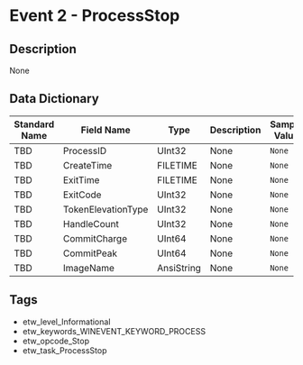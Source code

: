 # Event 2 - ProcessStop

## Description
None

## Data Dictionary
|Standard Name|Field Name|Type|Description|Sample Value|
|---|---|---|---|---|
|TBD|ProcessID|UInt32|None|`None`|
|TBD|CreateTime|FILETIME|None|`None`|
|TBD|ExitTime|FILETIME|None|`None`|
|TBD|ExitCode|UInt32|None|`None`|
|TBD|TokenElevationType|UInt32|None|`None`|
|TBD|HandleCount|UInt32|None|`None`|
|TBD|CommitCharge|UInt64|None|`None`|
|TBD|CommitPeak|UInt64|None|`None`|
|TBD|ImageName|AnsiString|None|`None`|

## Tags
* etw_level_Informational
* etw_keywords_WINEVENT_KEYWORD_PROCESS
* etw_opcode_Stop
* etw_task_ProcessStop